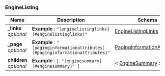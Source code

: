 
<a name="enginelisting"></a>
### EngineListing

|Name|Description|Schema|
|---|---|---|
|**_links**  <br>*optional*|**Example** : `"[enginelistinglinks](#enginelistinglinks)"`|[EngineListingLinks](EngineListingLinks.md#enginelistinglinks)|
|**_page**  <br>*optional*|**Example** : `"[paginginformationattributes](#paginginformationattributes)"`|[PagingInformationAttributes](PagingInformationAttributes.md#paginginformationattributes)|
|**children**  <br>*optional*|**Example** : `[ "[enginesummary](#enginesummary)" ]`|< [EngineSummary](EngineSummary.md#enginesummary) > array|



